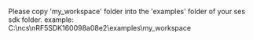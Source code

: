 Please copy 'my_workspace' folder into the 'examples' folder of your ses sdk folder.
example:
C:\ncs\nRF5SDK160098a08e2\examples\my_workspace
